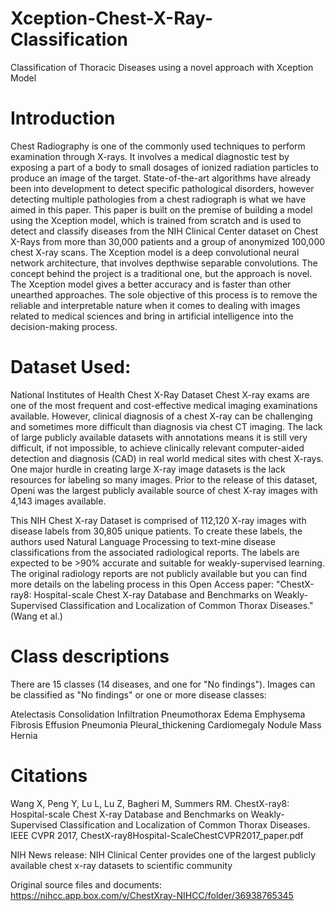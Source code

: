 # Xception-Chest-X-Ray-Classification
Classification of Thoracic Diseases using a novel approach with Xception Model

# Introduction
Chest Radiography is one of the commonly used techniques to perform examination through X-rays. It involves a medical diagnostic test by exposing a part of a body to small dosages of ionized radiation particles to produce an image of the target. State-of-the-art algorithms have already been into development to detect specific pathological disorders, however detecting multiple pathologies from a chest radiograph is what we have aimed in this paper. This paper is built on the premise of building a model using the Xception model, which is trained from scratch and is used to detect and classify diseases from the NIH Clinical Center dataset on Chest X-Rays from more than 30,000 patients and a group of anonymized 100,000 chest X-ray scans. The Xception model is a deep convolutional neural network architecture, that involves depthwise separable convolutions. The concept behind the project is a traditional one, but the approach is novel. The Xception model gives a better accuracy and is faster than other unearthed approaches. The sole objective of this process is to remove the reliable and interpretable nature when it comes to dealing with images related to medical sciences and bring in artificial intelligence into the decision-making process.

# Dataset Used: 
National Institutes of Health Chest X-Ray Dataset
Chest X-ray exams are one of the most frequent and cost-effective medical imaging examinations available. However, clinical diagnosis of a chest X-ray can be challenging and sometimes more difficult than diagnosis via chest CT imaging. The lack of large publicly available datasets with annotations means it is still very difficult, if not impossible, to achieve clinically relevant computer-aided detection and diagnosis (CAD) in real world medical sites with chest X-rays. One major hurdle in creating large X-ray image datasets is the lack resources for labeling so many images. Prior to the release of this dataset, Openi was the largest publicly available source of chest X-ray images with 4,143 images available.

This NIH Chest X-ray Dataset is comprised of 112,120 X-ray images with disease labels from 30,805 unique patients. To create these labels, the authors used Natural Language Processing to text-mine disease classifications from the associated radiological reports. The labels are expected to be >90% accurate and suitable for weakly-supervised learning. The original radiology reports are not publicly available but you can find more details on the labeling process in this Open Access paper: "ChestX-ray8: Hospital-scale Chest X-ray Database and Benchmarks on Weakly-Supervised Classification and Localization of Common Thorax Diseases." (Wang et al.)

# Class descriptions
There are 15 classes (14 diseases, and one for "No findings"). Images can be classified as "No findings" or one or more disease classes:

Atelectasis
Consolidation
Infiltration
Pneumothorax
Edema
Emphysema
Fibrosis
Effusion
Pneumonia
Pleural_thickening
Cardiomegaly
Nodule Mass
Hernia

# Citations
Wang X, Peng Y, Lu L, Lu Z, Bagheri M, Summers RM. ChestX-ray8: Hospital-scale Chest X-ray Database and Benchmarks on Weakly-Supervised Classification and Localization of Common Thorax Diseases. IEEE CVPR 2017, ChestX-ray8Hospital-ScaleChestCVPR2017_paper.pdf

NIH News release: NIH Clinical Center provides one of the largest publicly available chest x-ray datasets to scientific community

Original source files and documents: https://nihcc.app.box.com/v/ChestXray-NIHCC/folder/36938765345





